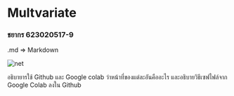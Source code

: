 # Multvariate

### ชยากร 623020517-9

.md => Markdown

![net]()

อธิบายารใช้ Github และ Google colab ว่าหน้าที่ของแต่ละอันคืออะไร และอธิบายวิธีเซฟไฟล์จาก Google Colab ลงใน Github

